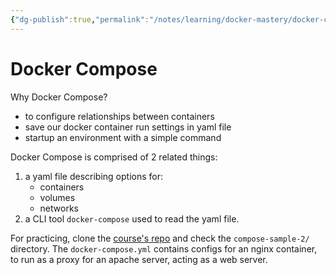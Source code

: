 ```yaml
---
{"dg-publish":true,"permalink":"/notes/learning/docker-mastery/docker-compose/","dgHomeLink":true,"dgPassFrontmatter":false,"dgShowBacklinks":true,"dgShowLocalGraph":true}
---
```


# Docker Compose

Why Docker Compose?

- to configure relationships between containers
- save our docker container run settings in yaml file
- startup an environment with a simple command


Docker Compose is comprised of 2 related things:

1. a yaml file describing options for:
    - containers
    - volumes
    - networks
2. a CLI tool `docker-compose` used to read the yaml file.

For practicing, clone the [course's repo](https://github.com/BretFisher/udemy-docker-mastery) and check the `compose-sample-2/` directory. The `docker-compose.yml` contains configs for an nginx container, to run as a proxy for an apache server, acting as a web server.



